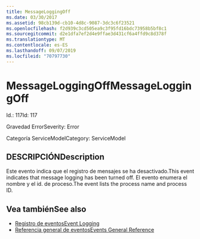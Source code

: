 ```yaml
---
title: MessageLoggingOff
ms.date: 03/30/2017
ms.assetid: 98cb139d-cb10-4d8c-9087-3dc3c6f23521
ms.openlocfilehash: f2d939c3cd505ea9c3f95fd16bdc73958b5bf8c1
ms.sourcegitcommit: d2e1dfa7ef2d4e9ffae3d431cf6a4ffd9c8d378f
ms.translationtype: MT
ms.contentlocale: es-ES
ms.lasthandoff: 09/07/2019
ms.locfileid: "70797730"
---
```

# <a name="messageloggingoff"></a><span data-ttu-id="640c5-102">MessageLoggingOff</span><span class="sxs-lookup"><span data-stu-id="640c5-102">MessageLoggingOff</span></span>
<span data-ttu-id="640c5-103">Id.: 117</span><span class="sxs-lookup"><span data-stu-id="640c5-103">Id: 117</span></span>  
  
 <span data-ttu-id="640c5-104">Gravedad Error</span><span class="sxs-lookup"><span data-stu-id="640c5-104">Severity: Error</span></span>  
  
 <span data-ttu-id="640c5-105">Categoría ServiceModel</span><span class="sxs-lookup"><span data-stu-id="640c5-105">Category: ServiceModel</span></span>  
  
## <a name="description"></a><span data-ttu-id="640c5-106">DESCRIPCIÓN</span><span class="sxs-lookup"><span data-stu-id="640c5-106">Description</span></span>  
 <span data-ttu-id="640c5-107">Este evento indica que el registro de mensajes se ha desactivado.</span><span class="sxs-lookup"><span data-stu-id="640c5-107">This event indicates that message logging has been turned off.</span></span> <span data-ttu-id="640c5-108">El evento enumera el nombre y el id. de proceso.</span><span class="sxs-lookup"><span data-stu-id="640c5-108">The event lists the process name and process ID.</span></span>  
  
## <a name="see-also"></a><span data-ttu-id="640c5-109">Vea también</span><span class="sxs-lookup"><span data-stu-id="640c5-109">See also</span></span>

- [<span data-ttu-id="640c5-110">Registro de eventos</span><span class="sxs-lookup"><span data-stu-id="640c5-110">Event Logging</span></span>](index.md)
- [<span data-ttu-id="640c5-111">Referencia general de eventos</span><span class="sxs-lookup"><span data-stu-id="640c5-111">Events General Reference</span></span>](events-general-reference.md)
